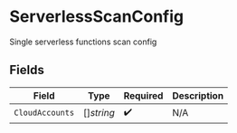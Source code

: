 # ServerlessScanConfig

Single serverless functions scan config


## Fields

| Field              | Type               | Required           | Description        |
| ------------------ | ------------------ | ------------------ | ------------------ |
| `CloudAccounts`    | []*string*         | :heavy_check_mark: | N/A                |
